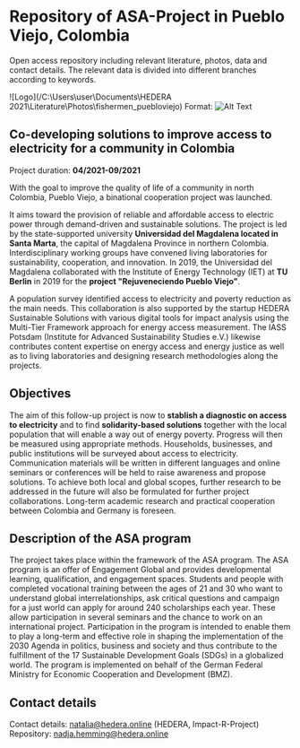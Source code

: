 # Repository of ASA-Project in Pueblo Viejo, Colombia

Open access repository including relevant literature, photos, data and contact details.
The relevant data is divided into different branches according to keywords.

![Logo](/C:\Users\user\Documents\HEDERA 2021\Literature\Photos\fishermen_puebloviejo)
Format: ![Alt Text](url)


## Co-developing solutions to improve access to electricity for a community in Colombia

Project duration: **04/2021-09/2021**

With the goal to improve the quality of life of a community in north Colombia, Pueblo Viejo, a binational cooperation project was launched. 

It aims toward the provision of reliable and affordable access to electric power through demand-driven and sustainable solutions. The project is led by the state-supported university **Universidad del Magdalena located in Santa Marta**, the capital of Magdalena Province in northern Colombia. Interdisciplinary working groups have convened living laboratories for sustainability, cooperation, and innovation. In 2019, the Universidad del Magdalena collaborated with the Institute of Energy Technology (IET) at **TU Berlin** in 2019 for the **project "Rejuveneciendo Pueblo Viejo"**.

A population survey identified access to electricity and poverty reduction as the main needs. This collaboration is also supported by the startup HEDERA Sustainable Solutions with various digital tools for impact analysis using the Multi-Tier Framework approach for energy access measurement. The IASS Potsdam (Institute for Advanced Sustainability Studies e.V.) likewise contributes content expertise on energy access and energy justice as well as to living laboratories and designing research methodologies along the projects.

## Objectives

The aim of this follow-up project is now to **stablish a diagnostic on access to electricity** and to find **solidarity-based solutions** together with the local population that will enable a way out of energy poverty. Progress will then be measured using appropriate methods. Households, businesses, and public institutions will be surveyed about access to electricity. Communication materials will be written in different languages and online seminars or conferences will be held to raise awareness and propose solutions. To achieve both local and global scopes, further research to be addressed in the future will also be formulated for further project collaborations. Long-term academic research and practical cooperation between Colombia and Germany is foreseen.

## Description of the ASA program
The project takes place within the framework of the ASA program. The ASA program is an offer of Engagement Global and provides developmental learning, qualification, and engagement spaces. Students and people with completed vocational training between the ages of 21 and 30 who want to understand global interrelationships, ask critical questions and campaign for a just world can apply for around 240 scholarships each year. These allow participation in several seminars and the chance to work on an international project. Participation in the program is intended to enable them to play a long-term and effective role in shaping the implementation of the 2030 Agenda in politics, business and society and thus contribute to the fulfillment of the 17 Sustainable Development Goals (SDGs) in a globalized world. The program is implemented on behalf of the German Federal Ministry for Economic Cooperation and Development (BMZ).


## Contact details
Contact details: natalia@hedera.online (HEDERA, Impact-R-Project)
Repository: nadja.hemming@hedera.online
